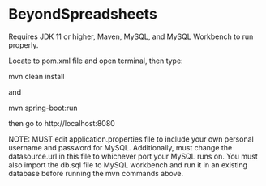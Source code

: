 # BeyondSpreadsheets

Requires JDK 11 or higher, Maven, MySQL, and MySQL Workbench to run properly.

Locate to pom.xml file and open terminal, then type:

mvn clean install

and

mvn spring-boot:run

then go to http://localhost:8080


NOTE: MUST edit application.properties file to include your own personal username and password for MySQL. Additionally, must change the datasource.url in this file to whichever port your MySQL runs on.
      You must also import the db.sql file to MySQL workbench and run it in an existing database before running the mvn commands above.

